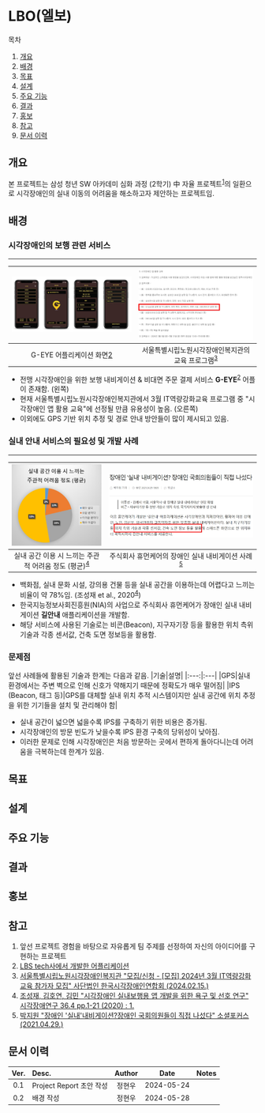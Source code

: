 # LBO(엘보)
목차
1. [개요](#개요)
2. [배경](#배경)
3. [목표](#목표)
4. [설계](#설계)
5. [주요 기능](#주요-기능)
6. [결과](#결과)
7. [홍보](#홍보)
8. [참고](#참고)
9. [문서 이력](#문서-이력)

## 개요
본 프로젝트는 삼성 청년 SW 아카데미 심화 과정 (2학기) 中 자율 프로젝트<sup>[1](#footnote_1)</sup>의 일환으로 시각장애인의 실내 이동의 어려움을 해소하고자 제안하는 프로젝트임.

## 배경
### 시각장애인의 보행 관련 서비스
---
|![G-EYE Image](./images/project%20report_01.JPG)|![G-EYE 교육 프로그램](./images/project%20report_02.JPG)|
|:---:|:---:|
|G-EYE 어플리케이션 화면[2](#footnote_2)</sup>|서울특별시립노원시각장애인복지관의 교육 프로그램<sup>[3](#footnote_3)</sup>|
- 전맹 시각장애인을 위한 보행 내비게이션 & 비대면 주문 결제 서비스 **G-EYE**<sup>[2](#footnote_2)</sup> 어플이 존재함. (왼쪽)
- 현재 서울특별시립노원시각장애인복지관에서 3월 IT역량강화교육 프로그램 중 "시각장애인 앱 활용 교육"에 선정될 만큼 유용성이 높음. (오른쪽)
- 이외에도 GPS 기반 위치 추정 및 경로 안내 방안들이 많이 제시되고 있음.

### 실내 안내 서비스의 필요성 및 개발 사례
---
|![Survery Result](./images/project%20report_03.JPG)|![example case](./images/project%20report_04.JPG)|
|:---:|:---:|
|실내 공간 이용 시 느끼는 주관적 어려움 정도 (평균)<sup>[4](#footnote_4)</sup>|주식회사 휴먼케어의 장애인 실내 내비게이션 사례<sup>[5](#footnote_5)</sup>|
- 백화점, 실내 문화 시설, 강의용 건물 등을 실내 공간을 이용하는데 어렵다고 느끼는 비율이 약 78%임. (조성재 et al., 2020<sup>[4](#footnote_4)</sup>)
- 한국지능정보사회진흥원(NIA)의 사업으로 주식회사 휴먼케어가 장애인 실내 내비게이션 **길안내** 애플리케이션을 개발함.
- 해당 서비스에 사용된 기술로는 비콘(Beacon), 지구자기장 등을 활용한 위치 측위 기술과 각종 센서값, 건축 도면 정보등을 활용함.

### 문제점
앞선 사례들에 활용된 기술과 한계는 다음과 같음.
|기술|설명|
|:---:|:---|
|GPS|실내 환경에서는 주변 벽으로 인해 신호가 약해지기 때문에 정확도가 매우 떨어짐|
|IPS (Beacon, 태그 등)|GPS를 대체할 실내 위치 추적 시스템이지만 실내 공간에 위치 추정을 위한 기기들을 설치 및 관리해야 함|
- 실내 공간이 넓으면 넓을수록 IPS를 구축하기 위한 비용은 증가됨.
- 시각장애인의 방문 빈도가 낮을수록 IPS 환경 구축의 당위성이 낮아짐.
- 이러한 문제로 인해 시각장애인은 처음 방문하는 곳에서 편하게 돌아다니는데 어려움을 극복하는데 한계가 있음.

## 목표

## 설계

## 주요 기능

## 결과




## 홍보

## 참고
1. <a name="footnote_1"> 앞선 프로젝트 경험을 바탕으로 자유롭게 팀 주제를 선정하여 자신의 아이디어를 구현하는 프로젝트 </a>
2. <a name="footnote_2">[LBS tech사에서 개발한 어플리케이션](https://ko.lbstech.net/service-g-eye-plus) </a>
3. <a name="footnote_3"> [서울특별시립노원시각장애인복지관 "모집/신청 - [모집] 2024년 3월 IT역량강화교육 참가자 모집" 사단법인 한국시각장애인연합회 (2024.02.15.)](http://www.kbuwel.or.kr/Board/Wanted/Detail?page=1&contentSeq=1215123) </a>
4. <a name="footnote_4"> [조성재, 김호연, 김민 "시각장애인 실내보행용 앱 개발을 위한 욕구 및 선호 연구" 시각장애연구 36.4 pp.1-21 (2020) : 1.](http://mm.sookmyung.ac.kr/~sblim/lec2/SW_weak/weak22/paper_202012_indoor_navi.pdf) </a>
5. <a name="footnote_5"> [박지원 "장애인 '실내'내비게이션?장애인 국회의원들이 직접 나섰다" 소셜포커스 (2021.04.29.)](https://www.socialfocus.co.kr/news/articleView.html?idxno=10010) </a>


## 문서 이력
|Ver.|Desc.|Author|Date|Notes|
|:---:|:---|:---:|:---:|:---|
|0.1|Project Report 초안 작성|정현우|2024-05-24||
|0.2|배경 작성|정현우|2024-05-28||